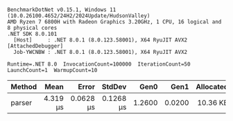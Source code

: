 ```

BenchmarkDotNet v0.15.1, Windows 11 (10.0.26100.4652/24H2/2024Update/HudsonValley)
AMD Ryzen 7 6800H with Radeon Graphics 3.20GHz, 1 CPU, 16 logical and 8 physical cores
.NET SDK 8.0.101
  [Host]     : .NET 8.0.1 (8.0.123.58001), X64 RyuJIT AVX2 [AttachedDebugger]
  Job-YWCNBW : .NET 8.0.1 (8.0.123.58001), X64 RyuJIT AVX2

Runtime=.NET 8.0  InvocationCount=100000  IterationCount=50  
LaunchCount=1  WarmupCount=10  

```
| Method | Mean     | Error     | StdDev    | Gen0   | Gen1   | Allocated |
|------- |---------:|----------:|----------:|-------:|-------:|----------:|
| parser | 4.319 μs | 0.0628 μs | 0.1268 μs | 1.2600 | 0.0200 |  10.36 KB |
